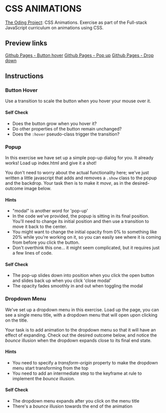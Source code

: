 # CSS ANIMATIONS

[The Oding Project](https://www.theodinproject.com): CSS Animations.
Exercise as part of the Full-stack JavaScript curriculum on animations using CSS.

## Preview links

[Github Pages - Button hover](https://auliviet.github.io/the-odin-project/css-animations/button)
[Github Pages - Pop up](https://auliviet.github.io/the-odin-project/css-animations/popup)
[Github Pages - Drop down](https://auliviet.github.io/the-odin-project/css-animations/dropdown)

## Instructions

### Button Hover

Use a transition to scale the button when you hover your mouse over it.

#### Self Check

- Does the button grow when you hover it?
- Do other properties of the button remain unchanged?
- Does the `:hover` pseudo-class trigger the transition?

### Popup

In this exercise we have set up a simple pop-up dialog for you. It already works! Load up index.html and give it a shot!

You don't need to worry about the actual functionality here; we've just written a little javascript that adds and removes a `.show` class to the popup and the backdrop. Your task then is to make it _move_, as in the desired-outcome image below.

#### Hints

- "modal" is another word for 'pop-up'
- In the code we've provided, the popup is sitting in its final position. You'll need to change its initial position and then use a transition to move it back to the center.
- You might want to change the initial opacity from 0% to something like 20% while you're working on it, so you can easily see where it is coming from before you click the button.
- Don't overthink this one... it might seem complicated, but it requires just a few lines of code.

#### Self Check

- The pop-up slides down into position when you click the open button and slides back up when you click 'close modal'
- The opacity fades smoothly in and out when toggling the modal

### Dropdown Menu

We've set up a dropdown menu in this exercise. Load up the page, you can see a single menu title, with a dropdown menu that will open upon clicking on the title.

Your task is to add animation to the dropdown menu so that it will have an effect of expanding. Check out the desired outcome below, and notice the _bounce_ illusion when the dropdown expands close to its final end state.

#### Hints

- You need to specify a _transform-origin_ property to make the dropdown menu start transforming from the top
- You need to add an intermediate step to the keyframe at rule to implement the _bounce_ illusion.

#### Self Check

- The dropdown menu expands after you click on the menu title
- There's a _bounce_ illusion towards the end of the animation

